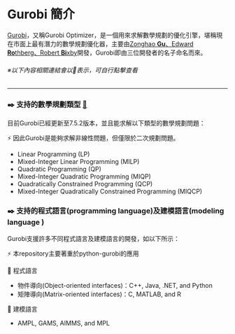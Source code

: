 # Gurobi 簡介

[Gurobi](http://www.gurobi.com/index)，又稱Gurobi Optimizer，是一個用來求解數學規劃的優化引擎，堪稱現在市面上最有潛力的數學規劃優化器，主要由[Zonghao **Gu**、Edward  **Ro**thberg、Robert **Bi**xby](http://www.gurobi.com/company/management-team)開發，Gurobi即由三位開發者的名子命名而來。
###### ※以下內容相關連結會以:link:表示，可自行點擊查看
-------
### :black_nib: 支持的數學規劃類型 [:link:](http://www.gurobi.com/products/features-benefits)
目前Gurobi已經更新至7.5.2版本，並且能求解以下類型的數學規劃問題：
<br>

:zap: 因此Gurobi是能夠求解非線性問題，但僅限於二次規劃問題。
- Linear Programming (LP)
- Mixed-Integer Linear Programming (MILP)
- Quadratic Programming (QP)
- Mixed-Integer Quadratic Programming (MIQP)
- Quadratically Constrained Programming (QCP)
- Mixed-Integer Quadratically Constrained Programming (MIQCP)

### :black_nib: 支持的程式語言(programming language)及建模語言(modeling language )
Gurobi支援許多不同程式語言及建模語言的開發，如以下所示：

:zap: 本repository主要著重於python-gurobi的應用

:arrow_down_small: 程式語言
- 物件導向(Object-oriented interfaces)：C++, Java, .NET, and Python
- 矩陣導向(Matrix-oriented interfaces)：C, MATLAB, and R

:arrow_down_small: 建模語言
- AMPL, GAMS, AIMMS, and MPL

